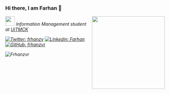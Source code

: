 ### Hi there, I am Farhan 👋
<img align='right' src="https://media.giphy.com/media/lq4OYg1yffhDdrnL39/giphy.gif" width="230">
<p><em><img src="https://media.giphy.com/media/WUlplcMpOCEmTGBtBW/giphy.gif" width="30"> Information Management student at <a href="https://uitm.edu.my/">UiTMCK</a></p>

[![Twitter: frhanzv](https://img.shields.io/twitter/follow/frhanzv?style=social)](https://twitter.com/frhanzv)
[![Linkedin: Farhan](https://img.shields.io/badge/-Farhan-blue?style=flat-square&logo=Linkedin&logoColor=white&link=https://www.linkedin.com/in/wan-ahmad-farhan-849029215/)](https://www.linkedin.com/in/wan-ahmad-farhan-849029215)
[![GitHub: frhanzvr](https://img.shields.io/github/followers/frhanzvr?label=follow&style=social)](https://github.com/frhanzvr)

<p><img align="center" src="https://github-readme-streak-stats.herokuapp.com/?user=frhanzvr&theme=tokyonight" alt="Frhanzvr" /></p>
